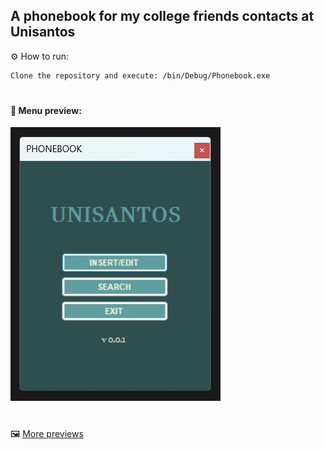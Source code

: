 ## A phonebook for my college friends contacts at Unisantos
:gear: How to run:
```bash
Clone the repository and execute: /bin/Debug/Phonebook.exe
```

#

#### :pushpin: Menu preview:
![menu](https://github.com/fsetubal/csharp-phonebook/blob/main/Previews/menu.jpeg)

#

:framed_picture: [More previews](https://github.com/fsetubal/csharp-phonebook/tree/main/Previews)

